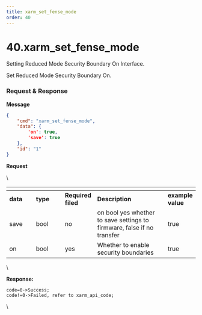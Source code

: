 ```yaml
---
title: xarm_set_fense_mode
order: 40
---
```

# 40.xarm\_set\_fense\_mode



 Setting Reduced Mode Security Boundary On Interface.

Set Reduced Mode Security Boundary On.







###  Request & Response

**Message**




```json
{
    "cmd": "xarm_set_fense_mode",
    "data": {
        'on': true, 
        'save': true
    },
    "id": "1"
}
```     
**Request**



\













<table data-header-hidden><thead><tr><th width="85"></th><th width="100"></th><th width="70"></th><th width="295"></th><th></th></tr></thead><tbody><tr><td><strong>data</strong></td><td><strong>type</strong></td><td><strong>Required filed</strong></td><td><strong>Description</strong></td><td><strong>example value</strong></td></tr><tr><td>save</td><td>bool</td><td>no</td><td>on bool yes whether to save settings to firmware, false if no transfer	</td><td>true</td></tr><tr><td>on</td><td>bool</td><td>yes</td><td>Whether to enable security boundaries</td><td>true</td></tr></tbody></table>



\





**Response:**     



```
code=0->Success;
code!=0->Failed, refer to xarm_api_code;
```



\










